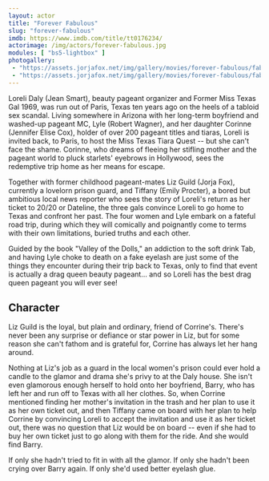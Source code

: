 ```yaml
---
layout: actor
title: "Forever Fabulous"
slug: "forever-fabulous"
imdb: https://www.imdb.com/title/tt0176234/
actorimage: /img/actors/forever-fabulous.jpg
modules: [ "bs5-lightbox" ]
photogallery:
 - "https://assets.jorjafox.net/img/gallery/movies/forever-fabulous/fab01.jpg"
 - "https://assets.jorjafox.net/img/gallery/movies/forever-fabulous/fab04.jpg"
---
```


Loreli Daly (Jean Smart), beauty pageant organizer and Former Miss Texas Gal 1969, was run out of Paris, Texas ten years ago on the heels of a tabloid sex scandal. Living somewhere in Arizona with her long-term boyfriend and washed-up pageant MC, Lyle (Robert Wagner), and her daughter Corinne (Jennifer Elise Cox), holder of over 200 pageant titles and tiaras, Loreli is invited back, to Paris, to host the Miss Texas Tiara Quest -- but she can't face the shame. Corinne, who dreams of fleeing her stifling mother and the pageant world to pluck starlets' eyebrows in Hollywood, sees the redemptive trip home as her means for escape.

Together with former childhood pageant-mates Liz Guild (Jorja Fox), currently a lovelorn prison guard, and Tiffany (Emily Procter), a bored but ambitious local news reporter who sees the story of Loreli's return as her ticket to 20/20 or Dateline, the three gals convince Loreli to go home to Texas and confront her past. The four women and Lyle embark on a fateful road trip, during which they will comically and poignantly come to terms with their own limitations, buried truths and each other.

Guided by the book "Valley of the Dolls," an addiction to the soft drink Tab, and having Lyle choke to death on a fake eyelash are just some of the things they encounter during their trip back to Texas, only to find that event is actually a drag queen beauty pageant... and so Loreli has the best drag queen pageant you will ever see!

## Character

Liz Guild is the loyal, but plain and ordinary, friend of Corrine's. There's never been any surprise or defiance or star power in Liz, but for some reason she can't fathom and is grateful for, Corrine has always let her hang around.

Nothing at Liz's job as a guard in the local women's prison could ever hold a candle to the glamor and drama she's privy to at the Daly house. She isn't even glamorous enough herself to hold onto her boyfriend, Barry, who has left her and run off to Texas with all her clothes. So, when Corrine mentioned finding her mother's invitation in the trash and her plan to use it as her own ticket out, and then Tiffany came on board with her plan to help Corrine by convincing Loreli to accept the invitation and use it as her ticket out, there was no question that Liz would be on board -- even if she had to buy her own ticket just to go along with them for the ride. And she would find Barry.

If only she hadn't tried to fit in with all the glamor. If only she hadn't been crying over Barry again. If only she'd used better eyelash glue.
